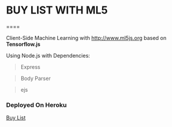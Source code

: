 # BUY LIST  WITH ML5
====

Client-Side Machine Learning with <http://www.ml5js.org> based on **Tensorflow.js**

Using Node.js with Dependencies:
>Express 

>Body Parser 

>ejs 

### Deployed On Heroku 
[Buy List](https://www.bit.ly/classifyimg)
